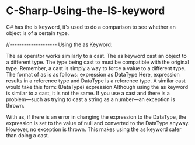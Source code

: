# C-Sharp-Using-the-IS-keyword
C# has the is keyword, it's used to do a comparison to see whether an object is of a certain type.


//--------------------
Using the as Keyword:

The as operator works similarly to a cast. The as keyword cast an object to a different
type. The type being cast to must be compatible with the original type. Remember, a cast
is simply a way to force a value to a different type. The format of as is as follows:
expression as DataType
Here, expression results in a reference type and DataType is a reference type. A similar
cast would take this form:
(DataType) expression
Although using the as keyword is similar to a cast, it is not the same. If you use a cast
and there is a problem—such as trying to cast a string as a number—an exception is
thrown.

With as, if there is an error in changing the expression to the DataType, the expression is
set to the value of null and converted to the DataType anyway. However, no exception is
thrown. This makes using the as keyword safer than doing a cast.
